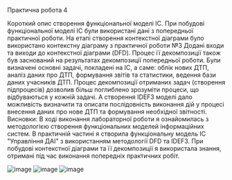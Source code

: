 Практична робота 4

Короткий опис створення функціональної моделі ІС.
При побудові функціональної моделі ІС були використані дані з попередньої практичної роботи. На етапі створення контекстної діаграми було використано контекстну діаграму з практичної роботи №3 Додані входи та виходи до контекстної діаграми (DFD). Процес її декомпозиції також був заснований на результатах декомпозиції попередньої роботи.
Були визначені основні задачі, покладені на ІС, а саме: облік нових ДТП, аналіз даних про ДТП, формування звітів та статистики, ведення бази даних учасників ДТП. Процес декомпозиції отриманих задач (створення підпроцесів) дозволив більш поглиблено зрозуміти процеси, що відбуваються у кожній задачі. А створення IDEF3 моделі дало можливість визначити та описати послідовність виконання дій у процесі внесення даних про нове ДТП та формування необхідної звітності.
Висновки:
В ході виконання лабораторної роботи я ознайомилась з методологією створення функціональних моделей інформаційних систем. В практичній частині я створила функціональну модель ІС "Управління ДАІ" з використанням методології DFD та IDEF3. При побудові контекстної діаграми та її декомпозиції я використала знання, отримані під час виконання попередніх практичних робіт.

![image](https://github.com/user-attachments/assets/a23b591e-f1a7-4f98-830a-e796ee3ec3a3)
![image](https://github.com/user-attachments/assets/322d55cd-a766-4260-90a5-e6531c216a42)
![image](https://github.com/user-attachments/assets/4eb5f3d3-841c-4ee9-bd06-f26ad147d5a0)
